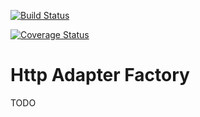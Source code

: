 [![Build Status](https://travis-ci.org/LuckboxGG/http-adapter-factory.svg?branch=master)](https://travis-ci.org/LuckboxGG/http-adapter-factory)

[![Coverage Status](https://coveralls.io/repos/github/LuckboxGG/http-adapter-factory/badge.svg?branch=master)](https://coveralls.io/github/LuckboxGG/http-adapter-factory?branch=master)

# Http Adapter Factory

TODO

